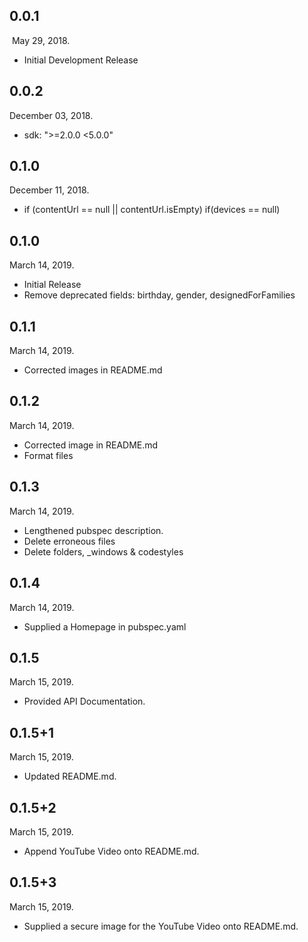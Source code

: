 ## 0.0.1 
‎  May ‎29, ‎2018. 
- Initial Development Release

## 0.0.2 
  December 03, ‎2018. 
- sdk: ">=2.0.0 <5.0.0"

## 0.1.0 
  December 11, ‎2018. 
- if (contentUrl == null || contentUrl.isEmpty)  if(devices == null)

## 0.1.0
  March 14, 2019. 
- Initial Release
- Remove deprecated fields: birthday, gender, designedForFamilies

## 0.1.1
  March 14, 2019. 
- Corrected images in README.md

## 0.1.2
  March 14, 2019. 
- Corrected image in README.md
- Format files

## 0.1.3
  March 14, 2019. 
- Lengthened pubspec description.
- Delete erroneous files
- Delete folders, _windows & codestyles

## 0.1.4
  March 14, 2019. 
- Supplied a Homepage in pubspec.yaml

## 0.1.5
  March 15, 2019. 
- Provided API Documentation.

## 0.1.5+1
  March 15, 2019. 
- Updated README.md.

## 0.1.5+2
  March 15, 2019. 
- Append YouTube Video onto README.md.

## 0.1.5+3
  March 15, 2019. 
- Supplied a secure image for the YouTube Video onto README.md.
